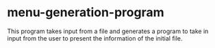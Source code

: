 # menu-generation-program
This program takes input from a file and generates a program to take in input from the user to present the information of the initial file.
